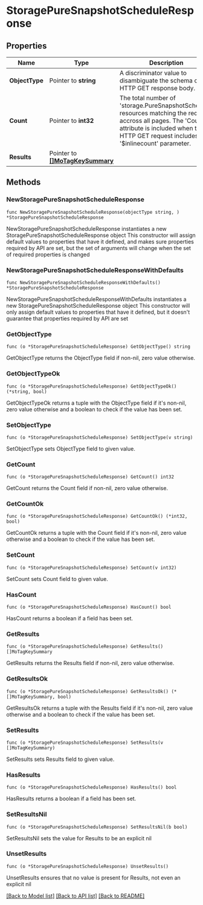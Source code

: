 # StoragePureSnapshotScheduleResponse

## Properties

Name | Type | Description | Notes
------------ | ------------- | ------------- | -------------
**ObjectType** | Pointer to **string** | A discriminator value to disambiguate the schema of a HTTP GET response body. | 
**Count** | Pointer to **int32** | The total number of &#39;storage.PureSnapshotSchedule&#39; resources matching the request, accross all pages. The &#39;Count&#39; attribute is included when the HTTP GET request includes the &#39;$inlinecount&#39; parameter. | [optional] 
**Results** | Pointer to [**[]MoTagKeySummary**](MoTagKeySummary.md) |  | [optional] 

## Methods

### NewStoragePureSnapshotScheduleResponse

`func NewStoragePureSnapshotScheduleResponse(objectType string, ) *StoragePureSnapshotScheduleResponse`

NewStoragePureSnapshotScheduleResponse instantiates a new StoragePureSnapshotScheduleResponse object
This constructor will assign default values to properties that have it defined,
and makes sure properties required by API are set, but the set of arguments
will change when the set of required properties is changed

### NewStoragePureSnapshotScheduleResponseWithDefaults

`func NewStoragePureSnapshotScheduleResponseWithDefaults() *StoragePureSnapshotScheduleResponse`

NewStoragePureSnapshotScheduleResponseWithDefaults instantiates a new StoragePureSnapshotScheduleResponse object
This constructor will only assign default values to properties that have it defined,
but it doesn't guarantee that properties required by API are set

### GetObjectType

`func (o *StoragePureSnapshotScheduleResponse) GetObjectType() string`

GetObjectType returns the ObjectType field if non-nil, zero value otherwise.

### GetObjectTypeOk

`func (o *StoragePureSnapshotScheduleResponse) GetObjectTypeOk() (*string, bool)`

GetObjectTypeOk returns a tuple with the ObjectType field if it's non-nil, zero value otherwise
and a boolean to check if the value has been set.

### SetObjectType

`func (o *StoragePureSnapshotScheduleResponse) SetObjectType(v string)`

SetObjectType sets ObjectType field to given value.


### GetCount

`func (o *StoragePureSnapshotScheduleResponse) GetCount() int32`

GetCount returns the Count field if non-nil, zero value otherwise.

### GetCountOk

`func (o *StoragePureSnapshotScheduleResponse) GetCountOk() (*int32, bool)`

GetCountOk returns a tuple with the Count field if it's non-nil, zero value otherwise
and a boolean to check if the value has been set.

### SetCount

`func (o *StoragePureSnapshotScheduleResponse) SetCount(v int32)`

SetCount sets Count field to given value.

### HasCount

`func (o *StoragePureSnapshotScheduleResponse) HasCount() bool`

HasCount returns a boolean if a field has been set.

### GetResults

`func (o *StoragePureSnapshotScheduleResponse) GetResults() []MoTagKeySummary`

GetResults returns the Results field if non-nil, zero value otherwise.

### GetResultsOk

`func (o *StoragePureSnapshotScheduleResponse) GetResultsOk() (*[]MoTagKeySummary, bool)`

GetResultsOk returns a tuple with the Results field if it's non-nil, zero value otherwise
and a boolean to check if the value has been set.

### SetResults

`func (o *StoragePureSnapshotScheduleResponse) SetResults(v []MoTagKeySummary)`

SetResults sets Results field to given value.

### HasResults

`func (o *StoragePureSnapshotScheduleResponse) HasResults() bool`

HasResults returns a boolean if a field has been set.

### SetResultsNil

`func (o *StoragePureSnapshotScheduleResponse) SetResultsNil(b bool)`

 SetResultsNil sets the value for Results to be an explicit nil

### UnsetResults
`func (o *StoragePureSnapshotScheduleResponse) UnsetResults()`

UnsetResults ensures that no value is present for Results, not even an explicit nil

[[Back to Model list]](../README.md#documentation-for-models) [[Back to API list]](../README.md#documentation-for-api-endpoints) [[Back to README]](../README.md)


